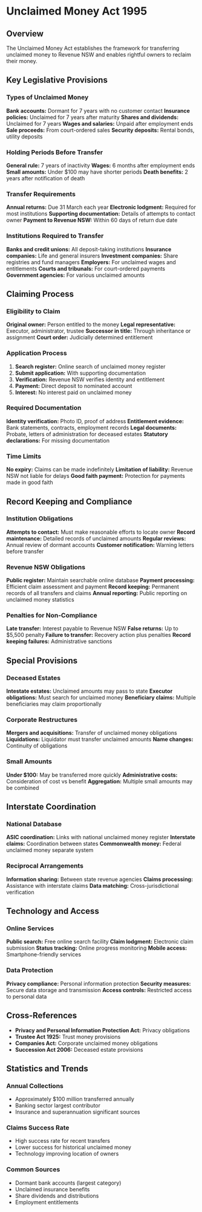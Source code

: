# Unclaimed Money Act 1995

## Overview
The Unclaimed Money Act establishes the framework for transferring unclaimed money to Revenue NSW and enables rightful owners to reclaim their money.

## Key Legislative Provisions

### Types of Unclaimed Money
**Bank accounts:** Dormant for 7 years with no customer contact
**Insurance policies:** Unclaimed for 7 years after maturity
**Shares and dividends:** Unclaimed for 7 years
**Wages and salaries:** Unpaid after employment ends
**Sale proceeds:** From court-ordered sales
**Security deposits:** Rental bonds, utility deposits

### Holding Periods Before Transfer
**General rule:** 7 years of inactivity
**Wages:** 6 months after employment ends
**Small amounts:** Under $100 may have shorter periods
**Death benefits:** 2 years after notification of death

### Transfer Requirements
**Annual returns:** Due 31 March each year
**Electronic lodgment:** Required for most institutions
**Supporting documentation:** Details of attempts to contact owner
**Payment to Revenue NSW:** Within 60 days of return due date

### Institutions Required to Transfer
**Banks and credit unions:** All deposit-taking institutions
**Insurance companies:** Life and general insurers
**Investment companies:** Share registries and fund managers
**Employers:** For unclaimed wages and entitlements
**Courts and tribunals:** For court-ordered payments
**Government agencies:** For various unclaimed amounts

## Claiming Process

### Eligibility to Claim
**Original owner:** Person entitled to the money
**Legal representative:** Executor, administrator, trustee
**Successor in title:** Through inheritance or assignment
**Court order:** Judicially determined entitlement

### Application Process
1. **Search register:** Online search of unclaimed money register
2. **Submit application:** With supporting documentation
3. **Verification:** Revenue NSW verifies identity and entitlement
4. **Payment:** Direct deposit to nominated account
5. **Interest:** No interest paid on unclaimed money

### Required Documentation
**Identity verification:** Photo ID, proof of address
**Entitlement evidence:** Bank statements, contracts, employment records
**Legal documents:** Probate, letters of administration for deceased estates
**Statutory declarations:** For missing documentation

### Time Limits
**No expiry:** Claims can be made indefinitely
**Limitation of liability:** Revenue NSW not liable for delays
**Good faith payment:** Protection for payments made in good faith

## Record Keeping and Compliance

### Institution Obligations
**Attempts to contact:** Must make reasonable efforts to locate owner
**Record maintenance:** Detailed records of unclaimed amounts
**Regular reviews:** Annual review of dormant accounts
**Customer notification:** Warning letters before transfer

### Revenue NSW Obligations
**Public register:** Maintain searchable online database
**Payment processing:** Efficient claim assessment and payment
**Record keeping:** Permanent records of all transfers and claims
**Annual reporting:** Public reporting on unclaimed money statistics

### Penalties for Non-Compliance
**Late transfer:** Interest payable to Revenue NSW
**False returns:** Up to $5,500 penalty
**Failure to transfer:** Recovery action plus penalties
**Record keeping failures:** Administrative sanctions

## Special Provisions

### Deceased Estates
**Intestate estates:** Unclaimed amounts may pass to state
**Executor obligations:** Must search for unclaimed money
**Beneficiary claims:** Multiple beneficiaries may claim proportionally

### Corporate Restructures
**Mergers and acquisitions:** Transfer of unclaimed money obligations
**Liquidations:** Liquidator must transfer unclaimed amounts
**Name changes:** Continuity of obligations

### Small Amounts
**Under $100:** May be transferred more quickly
**Administrative costs:** Consideration of cost vs benefit
**Aggregation:** Multiple small amounts may be combined

## Interstate Coordination

### National Database
**ASIC coordination:** Links with national unclaimed money register
**Interstate claims:** Coordination between states
**Commonwealth money:** Federal unclaimed money separate system

### Reciprocal Arrangements
**Information sharing:** Between state revenue agencies
**Claims processing:** Assistance with interstate claims
**Data matching:** Cross-jurisdictional verification

## Technology and Access

### Online Services
**Public search:** Free online search facility
**Claim lodgment:** Electronic claim submission
**Status tracking:** Online progress monitoring
**Mobile access:** Smartphone-friendly services

### Data Protection
**Privacy compliance:** Personal information protection
**Security measures:** Secure data storage and transmission
**Access controls:** Restricted access to personal data

## Cross-References
- **Privacy and Personal Information Protection Act:** Privacy obligations
- **Trustee Act 1925:** Trust money provisions
- **Companies Act:** Corporate unclaimed money obligations
- **Succession Act 2006:** Deceased estate provisions

## Statistics and Trends

### Annual Collections
- Approximately $100 million transferred annually
- Banking sector largest contributor
- Insurance and superannuation significant sources

### Claims Success Rate
- High success rate for recent transfers
- Lower success for historical unclaimed money
- Technology improving location of owners

### Common Sources
- Dormant bank accounts (largest category)
- Unclaimed insurance benefits
- Share dividends and distributions
- Employment entitlements